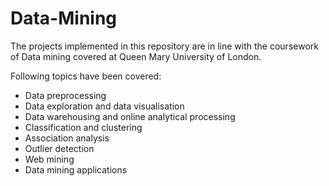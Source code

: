 # Data-Mining

The projects implemented in this repository are in line with the coursework of Data mining covered at Queen Mary University of London.

Following topics have been covered:

- Data preprocessing
- Data exploration and data visualisation
- Data warehousing and online analytical processing
- Classification and clustering
- Association analysis
- Outlier detection
- Web mining
- Data mining applications
